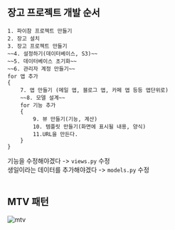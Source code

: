 ## 장고 프로젝트 개발 순서

```
1. 파이참 프로젝트 만들기
2. 장고 설치
3. 장고 프로젝트 만들기
~~4. 설정하기(데이터베이스, S3)~~
~~5. 데이터베이스 초기화~~
~~6. 관리자 계정 만들기~~
for 앱 추가
{
    7. 앱 만들기 (메일 앱, 블로그 앱, 카페 앱 등등 앱단위로)
    ~~8. 모델 설계~~
    for 기능 추가
    {
        9. 뷰 만들기(기능, 계산)
        10. 템플릿 만들기(화면에 표시될 내용, 양식)
        11.URL을 만든다.
    }
}
```

기능을 수정해야겠다 -> `views.py` 수정  
생일이라는 데이터를 추가해야겠다 -> `models.py` 수정
<br><br>

## MTV 패턴
![mtv](https://user-images.githubusercontent.com/52988414/88481435-77318700-cf96-11ea-9789-b73f46f99263.png)
